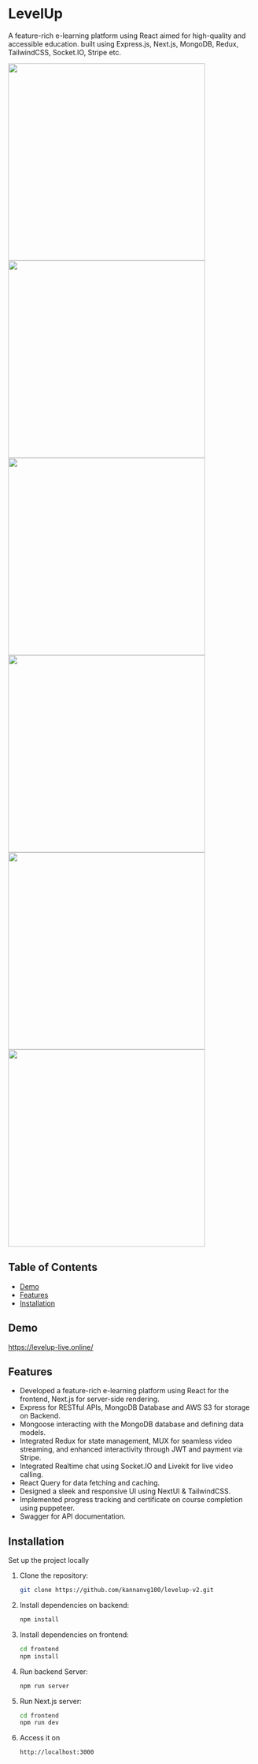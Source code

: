 # LevelUp

A feature-rich e-learning platform using React aimed for high-quality and accessible education. built using Express.js, Next.js, MongoDB, Redux, TailwindCSS, Socket.IO, Stripe etc.

<img src="https://github.com/kannanvg100/levelup-v2/assets/111639272/686ffd78-9db1-4926-8b80-26db76afedeb" width="400">
<img src="https://github.com/kannanvg100/levelup-v2/assets/111639272/0f32c711-cb84-4209-a791-1341253cc3ba" width="400">
<img src="https://github.com/kannanvg100/levelup-v2/assets/111639272/59c43d03-cdd2-4323-9e92-c53f64dc7132" width="400">
<img src="https://github.com/kannanvg100/levelup-v2/assets/111639272/ff560975-c79f-4990-893d-4ce58e884670" width="400">
<img src="https://github.com/kannanvg100/levelup-v2/assets/111639272/9a50b67a-5633-44a4-bba3-44f342e68e51" width="400">
<img src="https://github.com/kannanvg100/levelup-v2/assets/111639272/086fb8db-c29a-49ee-baf5-67c46fc05ff9" width="400">

## Table of Contents

- [Demo](#demo)
- [Features](#features)
- [Installation](#installation)

## Demo

https://levelup-live.online/

## Features

- Developed a feature-rich e-learning platform using React for the frontend, Next.js for server-side rendering.
- Express for RESTful APIs, MongoDB Database and AWS S3 for storage on Backend.
- Mongoose interacting with the MongoDB database and defining data models.
- Integrated Redux for state management, MUX for seamless video streaming, and enhanced interactivity through JWT and payment via Stripe.
- Integrated Realtime chat using Socket.IO and Livekit for live video calling.
- React Query for data fetching and caching.
- Designed a sleek and responsive UI using NextUI & TailwindCSS.
- Implemented progress tracking and certificate on course completion using puppeteer.
- Swagger for API documentation.

## Installation

Set up the project locally

1. Clone the repository:
   ```sh
   git clone https://github.com/kannanvg100/levelup-v2.git
2. Install dependencies on backend:
   ```sh
   npm install
3. Install dependencies on frontend:
   ```sh
   cd frontend
   npm install
4. Run backend Server:
   ```sh
   npm run server
5. Run Next.js server:
   ```sh
   cd frontend
   npm run dev
6. Access it on
   ```sh
   http://localhost:3000
